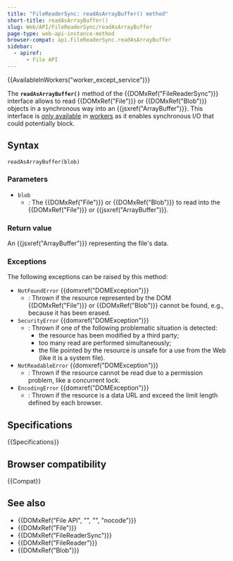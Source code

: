 ```yaml
---
title: "FileReaderSync: readAsArrayBuffer() method"
short-title: readAsArrayBuffer()
slug: Web/API/FileReaderSync/readAsArrayBuffer
page-type: web-api-instance-method
browser-compat: api.FileReaderSync.readAsArrayBuffer
sidebar:
  - apiref:
      - File API
---
```


{{AvailableInWorkers("worker_except_service")}}

The **`readAsArrayBuffer()`** method of the {{DOMxRef("FileReaderSync")}} interface allows to read {{DOMxRef("File")}} or {{DOMxRef("Blob")}} objects in a synchronous way into an {{jsxref("ArrayBuffer")}}. This interface is [only available](/en-US/docs/Web/API/Web_Workers_API/Functions_and_classes_available_to_workers) in [workers](/en-US/docs/Web/API/Worker) as it enables synchronous I/O that could potentially block.

## Syntax

```js-nolint
readAsArrayBuffer(blob)
```

### Parameters

- `blob`
  - : The {{DOMxRef("File")}} or {{DOMxRef("Blob")}} to read into the {{DOMxRef("File")}} or {{jsxref("ArrayBuffer")}}.

### Return value

An {{jsxref("ArrayBuffer")}} representing the file's data.

### Exceptions

The following exceptions can be raised by this method:

- `NotFoundError` {{domxref("DOMException")}}
  - : Thrown if the resource represented by the DOM {{DOMxRef("File")}} or {{DOMxRef("Blob")}} cannot be found, e.g., because it has been erased.
- `SecurityError` {{domxref("DOMException")}}
  - : Thrown if one of the following problematic situation is detected:
    - the resource has been modified by a third party;
    - too many read are performed simultaneously;
    - the file pointed by the resource is unsafe for a use from the Web (like it is a system file).
- `NotReadableError` {{domxref("DOMException")}}
  - : Thrown if the resource cannot be read due to a permission problem, like a concurrent lock.
- `EncodingError` {{domxref("DOMException")}}
  - : Thrown if the resource is a data URL and exceed the limit length defined by each browser.

## Specifications

{{Specifications}}

## Browser compatibility

{{Compat}}

## See also

- {{DOMxRef("File API", "", "", "nocode")}}
- {{DOMxRef("File")}}
- {{DOMxRef("FileReaderSync")}}
- {{DOMxRef("FileReader")}}
- {{DOMxRef("Blob")}}
